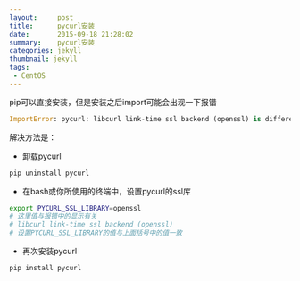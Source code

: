 ```yaml
---
layout:     post
title:		pycurl安装
date:       2015-09-18 21:28:02
summary:    pycurl安装
categories: jekyll
thumbnail: jekyll
tags:
 - CentOS
---
```

pip可以直接安装，但是安装之后import可能会出现一下报错

```python
ImportError: pycurl: libcurl link-time ssl backend (openssl) is different from compile-time ssl backend (none/other)
```

解决方法是：

+ 卸载pycurl

```bash
pip uninstall pycurl
```

+ 在bash或你所使用的终端中，设置pycurl的ssl库

```bash
export PYCURL_SSL_LIBRARY=openssl
# 这里值与报错中的显示有关
# libcurl link-time ssl backend (openssl)
# 设置PYCURL_SSL_LIBRARY的值与上面括号中的值一致
```
+ 再次安装pycurl

```bash
pip install pycurl
```
